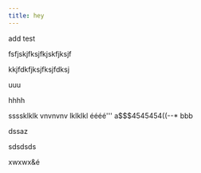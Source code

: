 ```yaml
---
title: hey
---
```

add test

fsfjskjfksjfkjskfjksjf

kkjfdkfjksjfksjfdksj

uuu

hhhh 

ssssklklk vnvnvnv lklklkl
éééé'''
a$$$4545454((--* bbb

dssaz

sdsdsds

xwxwx&é